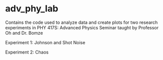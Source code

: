 # adv_phy_lab

Contains the code used to analyze data and create plots for two research experiments in PHY 417S: Advanced Physics Seminar taught by Professor Oh and Dr. Bomze

Experiment 1: Johnson and Shot Noise

Experiment 2: Chaos 
